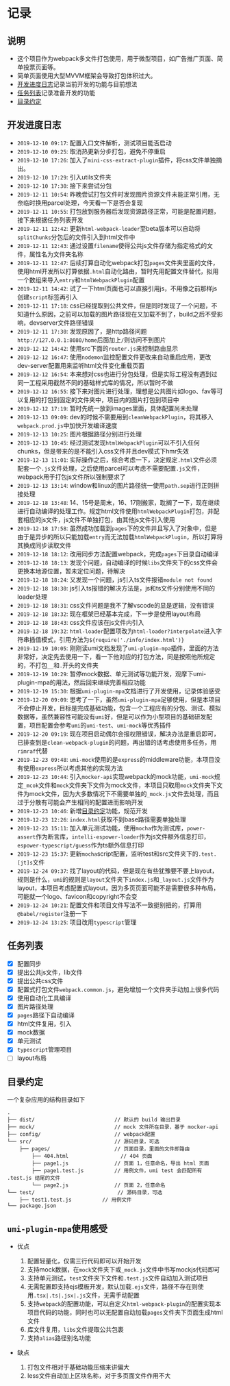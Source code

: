 # 记录

## 说明

- 这个项目作为webpack多文件打包使用，用于微型项目，如广告推广页面、简单投票页面等。
- 简单页面使用大型MVVM框架会导致打包体积过大。
- [开发进度日志](#开发进度日志)记录当前开发的功能与目前想法
- [任务列表](#任务列表)记录准备开发的功能
- [目录约定](#目录约定)

## 开发进度日志

- `2019-12-10 09:17`: 配置入口文件解析，测试项目能否启动
- `2019-12-10 09:25`: 取消热更新分步打包，避免不停重启
- `2019-12-10 17:26`: 加入了`mini-css-extract-plugin`插件，将css文件单独摘出。
- `2019-12-10 17:29`: 引入utils文件夹
- `2019-12-10 17:30`: 接下来尝试分包
- `2019-12-11 10:54`: 昨晚尝试打包文件时发现图片资源文件未能正常引用，无奈临时换用parcel处理，今天看一下是否会复现
- `2019-12-11 10:55`: 打包放到服务器后发现资源路径正常，可能是配置问题，接下来根据任务列表开发
- `2019-12-11 12:42`: 更新`html-webpack-loader`至beta版本可以自动将`splitChunks`分包后的文件引入到html文件中
- `2019-12-11 12:43`: 通过设置`filename`使得公共js文件存储为指定格式的文件，属性名为文件夹名称
- `2019-12-11 12:47`: 后续打算自动化webpack打包`pages`文件夹里面的文件，使用html开发所以打算依据`.html`自动化路由，暂时先用配置文件替代，拟用一个数组来导入`entry`和`htmlWebpackPlugin`配置
- `2019-12-11 14:42`: 试了一下html页面也可以直接引用js，不用像之前那样js创建`script`标签再引入
- `2019-12-11 17:18`: css已经提取到公共文件，但是同时发现了一个问题，不知道什么原因，之前可以加载的图片路径现在又加载不到了，build之后不受影响，devserver文件路径错误
- `2019-12-11 17:30`: 发现原因了，是http路径问题`http://127.0.0.1:8080/home`后面加上`/`则访问不到图片
- `2019-12-12 14:42`: 使用src下面的`router.js`来控制路由显示
- `2019-12-12 16:47`: 使用`nodemon`监控配置文件更改来自动重启应用，更改dev-server配置用来监听html文件变化重载页面
- `2019-12-12 16:54`: 本来想对css也进行分包处理，但是实际工程没有遇到过同一工程采用截然不同的基础样式库的情况，所以暂时不做
- `2019-12-12 16:55`: 接下来对图片进行处理，理想是公共图片如logo、fav等可以复用的打包到固定的文件夹中，项目内的图片打包到项目中
- `2019-12-12 17:19`: 暂时先统一放到images里面，具体配置尚未处理
- `2019-12-13 09:09`: dev的时候不需要用到`cleanWebpackPlugin`，将其移入`webpack.prod.js`中加快开发编译速度
- `2019-12-13 10:25`: 图片根据路径分别进行处理
- `2019-12-13 10:45`: 经过测试发现`htmlWebpackPlugin`可以不引入任何chunks，但是带来的是不能引入css文件并且dev模式下hmr失效
- `2019-12-13 11:01`: 实际操作之后，综合考虑一下，决定规定`.html`文件必须配套一个`.js`文件处理，之后使用parcel可以考虑不需要配置`.js`文件，webpack用于打包js文件所以强制要求了
- `2019-12-13 13:14`: window和linux的图片路径统一使用`path.sep`进行正则拼接处理
- `2019-12-18 13:48`: 14、15号是周末，16、17刚搬家，耽搁了一下，现在继续进行自动编译的处理工作。规定html文件使用`htmlWebpackPlugin`打包，并配套相应的js文件，js文件不单独打包，由其他js文件引入使用
- `2019-12-18 17:58`: 虽然成功加载到`pages`下的文件并且写入了对象中，但是由于是异步的所以只能加载`entry`而无法加载`htmlWebpackPlugin`，所以打算将其换成同步读取文件
- `2019-12-18 18:12`: 改用同步方法配置webpack，完成`pages`下目录自动编译
- `2019-12-18 18:13`: 发现个问题，自动编译的时候`libs`文件夹下的css文件会更换本地源位置，暂未定位问题，待解决
- `2019-12-18 18:24`: 又发现一个问题，js引入ts文件报错`module not found`
- `2019-12-18 18:30`: js引入ts报错的解决方法是，js和ts文件分别使用不同的loader处理
- `2019-12-18 18:31`: css文件问题是我不了解vscode的显是逻辑，没有错误
- `2019-12-18 18:32`: 现在框架已经基本完成，下一步是使用layout布局
- `2019-12-18 18:43`: css文件应该在js文件内引入
- `2019-12-18 19:32`: `html-loader`配置项改为`html-loader?interpolate`进入字符串插值模式，引用方法为`${require('./info/index.html')}`
- `2019-12-19 10:05`: 刚刚读umi文档发现了`umi-plugin-mpa`插件，里面的方法非常好，决定先去使用一下，看一下他对应的打包方法，同是按照他所规定的，不打包`__`和`.`开头的文件夹
- `2019-12-19 10:29`: 暂停mock数据、单元测试等功能开发，观摩下umi-plugin-mpa的用法，然后回来继续完善相应功能
- `2019-12-19 15:30`: 根据`umi-plugin-mpa`文档进行了开发使用，记录体验感受
- `2019-12-20 09:09`: 思考了一下，虽然`umi-plugin-mpa`足够使用，但是本项目不会停止开发，目标是完成基础功能，包含一个工程应有的分包、测试、模拟数据等，虽然兼容性可能没有`umi`好，但是可以作为小型项目的基础研发配置，项目配置会参考`umi`的`umi-test`、`umi-mock`等优秀插件
- `2019-12-20 09:19`: 现在项目启动偶尔会报权限错误，解决办法是重启即可，已排查到是`clean-webpack-plugin`的问题，再出错的话考虑使用多任务，用`rimraf`代替
- `2019-12-23 09:48`: `umi-mock`使用的是`express`的middleware功能，本项目没有使用`express`所以考虑其他的实现方法
- `2019-12-23 10:44`: 引入`mocker-api`实现webpack的mock功能，`umi-mock`规定`_mcok`文件和`mock`文件夹下文件为mock文件，本项目只取用`mock`文件夹下文件为mock文件，因为大多数情况下不需要单独的`_mock.js`文件去处理，而且过于分散有可能会产生相同的配置进而影响开发
- `2019-12-23 10:46`: 新增[目录约定](#目录约定)功能，规范开发
- `2019-12-23 12:26`: `index.html`获取不到base路径需要单独处理
- `2019-12-23 15:11`: 加入单元测试功能，使用`mocha`作为测试库，`power-assert`作为断言库，`intelli-espower-loader`作为js文件额外信息打印，`espower-typescript/guess`作为ts额外信息打印
- `2019-12-23 15:37`: 更新`mocha`script配置，监听test和src文件夹下的`.test.[jt]s`文件
- `2019-12-24 09:37`: 找了layout的代码，但是现在有些犹豫要不要上layout，规则是什么，`umi`的规则是`layout`文件夹下`index.js`和`_layout.js`文件作为layout，本项目考虑配置式layout，因为多页页面可能不是需要很多种布局，可能就一个logo、favicon和copyright不会变
- `2019-12-24 10:21`: 配置文件和项目文件写法不一致挺别扭的，打算用`@babel/register`注册一下
- `2019-12-24 13:25`: 项目改用`typescript`管理

## 任务列表

- [x] 配置同步
- [x] 提出公共js文件，lib文件
- [x] 提出公共css文件
- [x] 配置式打包文件`webpack.common.js`，避免增加一个文件夹手动加上很多代码
- [x] 使用自动化工具编译
- [x] 图片路径处理
- [x] `pages`路径下自动编译
- [x] html文件复用，引入
- [x] mock数据
- [x] 单元测试
- [x] `typescript`管理项目
- [ ] layout布局

## 目录约定

一个复杂应用的结构目录如下

``` (text)
.
├── dist/                          // 默认的 build 输出目录
├── mock/                          // mock 文件所在目录，基于 mocker-api
├── config/                        // webpack配置
└── src/                           // 源码目录，可选
    ├── pages/                     // 页面目录，里面的文件即路由
        ├── 404.html                 // 404 页面
        ├── page1.js               // 页面 1，任意命名，导出 html 页面
        ├── page1.test.js          // 用例文件，umi test 会匹配所有 .test.js 结尾的文件
        └── page2.js               // 页面 2，任意命名
└── test/                           // 源码目录，可选
    ├── test1.test.js          // 用例文件
└── package.json
```

## `umi-plugin-mpa`使用感受

- 优点
  1. 配置轻量化，仅需三行代码即可以开始开发
  2. 支持mock数据，在`mock`文件夹下或`_mock.js`文件中书写mockjs代码即可
  3. 支持单元测试，`test`文件夹下文件和`.test.js`文件自动加入测试项目
  4. 无需配置即支持ejs模板开发，默认加载`.ejs`文件，路径不存在则使用`.tsx|.ts|.jsx|.js`文件，无需手动配置
  5. 支持`webpack`的配置功能，可以自定义`html-webpack-plugin`的配置实现本项目代码的功能，同时也可以无配置自动加载`pages`文件夹下页面生成html文件
  6. 库文件复用，`libs`文件提取公共包裹
  7. 支持`alias`路径别名功能

- 缺点
  1. 打包文件相对于基础功能压缩来讲偏大
  2. less文件自动加上区块名称，对于多页面文件作用不大
